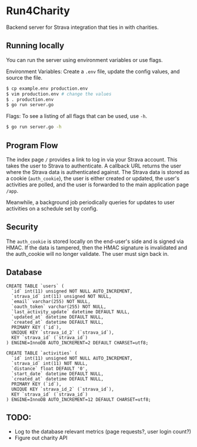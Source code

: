 # Run4Charity

Backend server for Strava integration that ties in with charities.

## Running locally

You can run the server using environment variables or use flags.

Environment Variables:
Create a `.env` file, update the config values, and source the file.
```bash
$ cp example.env production.env
$ vim production.env # change the values
$ . production.env
$ go run server.go
```

Flags:
To see a listing of all flags that can be used, use `-h`.
```bash
$ go run server.go -h
```

## Program Flow

The index page `/` provides a link to log in via your Strava account. This takes the user to Strava to authenticate. A callback URL returns the user where the Strava data is authenticated against. The Strava data is stored as a cookie (`auth_cookie`), the user is either created or updated, the user's activities are polled, and the user is forwarded to the main application page `/app`.

Meanwhile, a background job periodically queries for updates to user activities on a schedule set by config.

## Security
The `auth_cookie` is stored locally on the end-user's side and is signed via HMAC. If the data is tampered, then the HMAC signature is invalidated and the auth_cookie will no longer validate. The user must sign back in.

## Database
```
CREATE TABLE `users` (
  `id` int(11) unsigned NOT NULL AUTO_INCREMENT,
  `strava_id` int(11) unsigned NOT NULL,
  `email` varchar(255) NOT NULL,
  `oauth_token` varchar(255) NOT NULL,
  `last_activity_update` datetime DEFAULT NULL,
  `updated_at` datetime DEFAULT NULL,
  `created_at` datetime DEFAULT NULL,
  PRIMARY KEY (`id`),
  UNIQUE KEY `strava_id_2` (`strava_id`),
  KEY `strava_id` (`strava_id`)
) ENGINE=InnoDB AUTO_INCREMENT=2 DEFAULT CHARSET=utf8;

CREATE TABLE `activities` (
  `id` int(11) unsigned NOT NULL AUTO_INCREMENT,
  `strava_id` int(11) NOT NULL,
  `distance` float DEFAULT '0',
  `start_date` datetime DEFAULT NULL,
  `created_at` datetime DEFAULT NULL,
  PRIMARY KEY (`id`),
  UNIQUE KEY `strava_id_2` (`strava_id`),
  KEY `strava_id` (`strava_id`)
) ENGINE=InnoDB AUTO_INCREMENT=12 DEFAULT CHARSET=utf8;
```

## TODO:
 - Log to the database relevant metrics (page requests?, user login count?)
 - Figure out charity API
